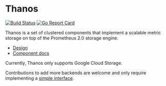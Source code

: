 # Thanos

[![Build Status](https://travis-ci.org/improbable-eng/thanos.svg?branch=master)](https://travis-ci.org/improbable-eng/thanos) [![Go Report Card](https://goreportcard.com/badge/github.com/improbable-eng/thanos)](https://goreportcard.com/report/github.com/improbable-eng/thanos)

Thanos is a set of clustered components that implement a scalable metric storage on top of the Prometheus 2.0 storage engine.

* [Design](/docs/design.md)
* [Component docs](/docs/components)

Currently, Thanos only supports Google Cloud Storage.

Contributions to add more backends are welcome and only require implementing a [simple interface](https://github.com/improbable-eng/thanos/blob/86651e9402115c6476b35ac2bb3d6003c9ec9956/pkg/objstore/objstore.go#L15-L40).
